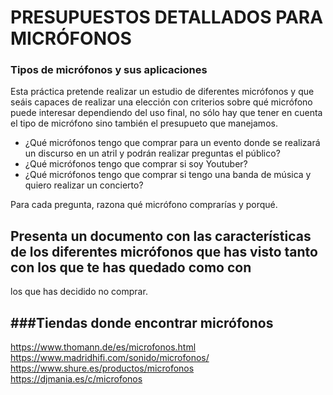 # PRESUPUESTOS DETALLADOS PARA MICRÓFONOS
### Tipos de micrófonos y sus aplicaciones

Esta práctica pretende realizar un estudio de diferentes micrófonos y que seáis capaces de realizar una elección con criterios sobre qué micrófono puede interesar dependiendo
del uso final, no sólo hay que tener en cuenta el tipo de micrófono sino también el presupueto que manejamos.

* ¿Qué micrófonos tengo que comprar para un evento donde se realizará un discurso en un atril y podrán realizar preguntas el público?
* ¿Qué micrófonos tengo que comprar si soy Youtuber?
* ¿Qué micrófonos tengo que comprar si tengo una banda de música y quiero realizar un concierto?

Para cada pregunta, razona qué micrófono comprarías y porqué. 


## Presenta un documento con las características de los diferentes micrófonos que has visto tanto con los que te has quedado como con 
los que has decidido no comprar.




###Tiendas donde encontrar micrófonos
---
https://www.thomann.de/es/microfonos.html
https://www.madridhifi.com/sonido/microfonos/
https://www.shure.es/productos/microfonos
https://djmania.es/c/microfonos

